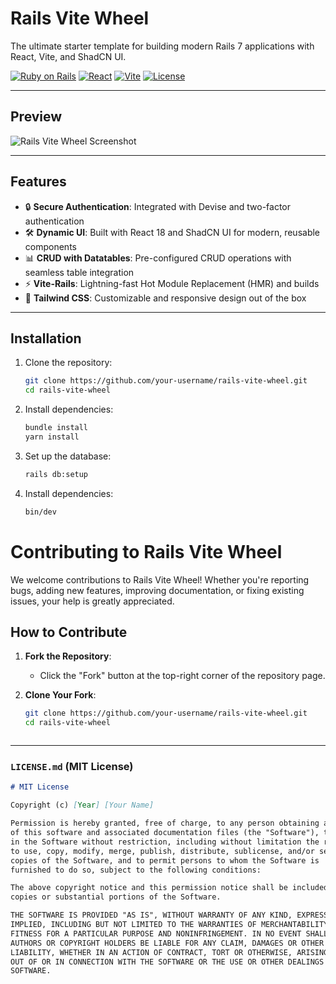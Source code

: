 # Rails Vite Wheel

The ultimate starter template for building modern Rails 7 applications with React, Vite, and ShadCN UI.

[![Ruby on Rails](https://img.shields.io/badge/Rails-7.0.4-red)](https://rubyonrails.org/)
[![React](https://img.shields.io/badge/React-18-blue)](https://reactjs.org/)
[![Vite](https://img.shields.io/badge/Vite-4-purple)](https://vitejs.dev/)
[![License](https://img.shields.io/badge/License-MIT-green)](./LICENSE)

---

## Preview
![Rails Vite Wheel Screenshot](path/to/screenshot.png)

---

## Features
- 🔒 **Secure Authentication**: Integrated with Devise and two-factor authentication
- 🛠️ **Dynamic UI**: Built with React 18 and ShadCN UI for modern, reusable components
- 📊 **CRUD with Datatables**: Pre-configured CRUD operations with seamless table integration
- ⚡ **Vite-Rails**: Lightning-fast Hot Module Replacement (HMR) and builds
- 🎨 **Tailwind CSS**: Customizable and responsive design out of the box

---

## Installation

1. Clone the repository:
   ```bash
   git clone https://github.com/your-username/rails-vite-wheel.git
   cd rails-vite-wheel

2. Install dependencies:
   ```bash
   bundle install
   yarn install

3. Set up the database:
   ```bash
   rails db:setup

4. Install dependencies:
   ```bash
   bin/dev


# Contributing to Rails Vite Wheel

We welcome contributions to Rails Vite Wheel! Whether you're reporting bugs, adding new features, improving documentation, or fixing existing issues, your help is greatly appreciated.

## How to Contribute

1. **Fork the Repository**:
   - Click the "Fork" button at the top-right corner of the repository page.

2. **Clone Your Fork**:
   ```bash
   git clone https://github.com/your-username/rails-vite-wheel.git
   cd rails-vite-wheel



---

### `LICENSE.md` (MIT License)

```markdown
# MIT License

Copyright (c) [Year] [Your Name]

Permission is hereby granted, free of charge, to any person obtaining a copy
of this software and associated documentation files (the "Software"), to deal
in the Software without restriction, including without limitation the rights
to use, copy, modify, merge, publish, distribute, sublicense, and/or sell
copies of the Software, and to permit persons to whom the Software is
furnished to do so, subject to the following conditions:

The above copyright notice and this permission notice shall be included in all
copies or substantial portions of the Software.

THE SOFTWARE IS PROVIDED "AS IS", WITHOUT WARRANTY OF ANY KIND, EXPRESS OR
IMPLIED, INCLUDING BUT NOT LIMITED TO THE WARRANTIES OF MERCHANTABILITY,
FITNESS FOR A PARTICULAR PURPOSE AND NONINFRINGEMENT. IN NO EVENT SHALL THE
AUTHORS OR COPYRIGHT HOLDERS BE LIABLE FOR ANY CLAIM, DAMAGES OR OTHER
LIABILITY, WHETHER IN AN ACTION OF CONTRACT, TORT OR OTHERWISE, ARISING FROM,
OUT OF OR IN CONNECTION WITH THE SOFTWARE OR THE USE OR OTHER DEALINGS IN THE
SOFTWARE.
